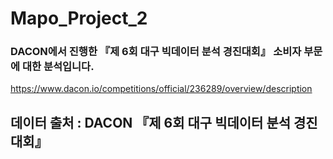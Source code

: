 # Mapo_Project_2

### DACON에서 진행한 『제 6회 대구 빅데이터 분석 경진대회』 소비자 부문에 대한 분석입니다.

https://www.dacon.io/competitions/official/236289/overview/description

## 데이터 출처 : DACON 『제 6회 대구 빅데이터 분석 경진대회』

